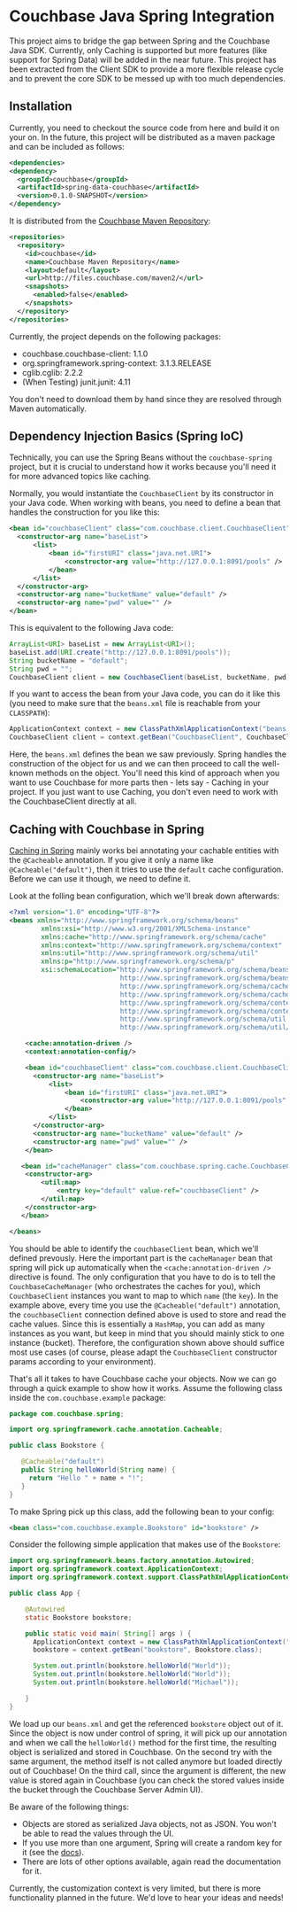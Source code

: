Couchbase Java Spring Integration
=================================

This project aims to bridge the gap between Spring and the Couchbase Java SDK. Currently, only Caching is supported but more features (like support for Spring Data) will be added in the near future. This project has been extracted from the Client SDK to provide a more flexible release cycle and to prevent the core SDK to be messed up with too much dependencies.

Installation
------------
Currently, you need to checkout the source code from here and build it on your on. In the future, this project will be distributed as a maven package and can be included as follows:

```xml
<dependencies>
<dependency>
  <groupId>couchbase</groupId>
  <artifactId>spring-data-couchbase</artifactId>
  <version>0.1.0-SNAPSHOT</version>
</dependency>
```

It is distributed from the [Couchbase Maven Repository](http://files.couchbase.com/maven2/):

```xml
<repositories>
  <repository>
    <id>couchbase</id>
    <name>Couchbase Maven Repository</name>
    <layout>default</layout>
    <url>http://files.couchbase.com/maven2/</url>
    <snapshots>
      <enabled>false</enabled>
    </snapshots>
  </repository>
</repositories>
```
Currently, the project depends on the following packages:

 * couchbase.couchbase-client: 1.1.0
 * org.springframework.spring-context: 3.1.3.RELEASE
 * cglib.cglib: 2.2.2
 * (When Testing) junit.junit: 4.11

You don't need to download them by hand since they are resolved through Maven automatically.

Dependency Injection Basics (Spring IoC)
----------------------------------------
Technically, you can use the Spring Beans without the `couchbase-spring` project, but it is crucial to understand how it works because you'll need it for more advanced topics like caching.

Normally, you would instantiate the `CouchbaseClient` by its constructor in your Java code. When working with beans, you need to define a bean that handles the construction for you like this:

```xml
<bean id="couchbaseClient" class="com.couchbase.client.CouchbaseClient">
  <constructor-arg name="baseList">
      <list>
          <bean id="firstURI" class="java.net.URI">
              <constructor-arg value="http://127.0.0.1:8091/pools" />
          </bean>
      </list>
  </constructor-arg>
  <constructor-arg name="bucketName" value="default" />
  <constructor-arg name="pwd" value="" />
</bean>
```

This is equivalent to the following Java code:

```java
ArrayList<URI> baseList = new ArrayList<URI>();
baseList.add(URI.create("http://127.0.0.1:8091/pools"));
String bucketName = "default";
String pwd = "";
CouchbaseClient client = new CouchbaseClient(baseList, bucketName, pwd);
```

If you want to access the bean from your Java code, you can do it like this (you need to make sure that the `beans.xml` file is reachable from your `CLASSPATH`):

```java
ApplicationContext context = new ClassPathXmlApplicationContext("beans.xml");
CouchbaseClient client = context.getBean("CouchbaseClient", CouchbaseClient.class);
```

Here, the `beans.xml` defines the bean we saw previously. Spring handles the construction of the object for us and we can then proceed to call the well-known methods on the object. You'll need this kind of approach when you want to use Couchbase for more parts then - lets say - Caching in your project. If you just want to use Caching, you don't even need to work with the CouchbaseClient directly at all.

Caching with Couchbase in Spring
--------------------------------
[Caching in Spring](http://static.springsource.org/spring/docs/3.1.x/spring-framework-reference/html/cache.html) mainly works bei annotating your cachable entities with the `@Cacheable` annotation. If you give it only a name like `@Cacheable("default")`, then it tries to use the `default` cache configuration. Before we can use it though, we need to define it.

Look at the folling bean configuration, which we'll break down afterwards:

```xml
<?xml version="1.0" encoding="UTF-8"?>
<beans xmlns="http://www.springframework.org/schema/beans"
        xmlns:xsi="http://www.w3.org/2001/XMLSchema-instance"
        xmlns:cache="http://www.springframework.org/schema/cache"
        xmlns:context="http://www.springframework.org/schema/context"
        xmlns:util="http://www.springframework.org/schema/util"
        xmlns:p="http://www.springframework.org/schema/p"
        xsi:schemaLocation="http://www.springframework.org/schema/beans
                            http://www.springframework.org/schema/beans/spring-beans.xsd
                            http://www.springframework.org/schema/cache
                            http://www.springframework.org/schema/cache/spring-cache.xsd
                            http://www.springframework.org/schema/context
                            http://www.springframework.org/schema/context/spring-context-3.0.xsd
                            http://www.springframework.org/schema/util
                            http://www.springframework.org/schema/util/spring-util.xsd">

    <cache:annotation-driven />
    <context:annotation-config/>

    <bean id="couchbaseClient" class="com.couchbase.client.CouchbaseClient">
      <constructor-arg name="baseList">
          <list>
              <bean id="firstURI" class="java.net.URI">
                  <constructor-arg value="http://127.0.0.1:8091/pools" />
              </bean>
          </list>
      </constructor-arg>
      <constructor-arg name="bucketName" value="default" />
      <constructor-arg name="pwd" value="" />
    </bean>

   <bean id="cacheManager" class="com.couchbase.spring.cache.CouchbaseCacheManager">
    <constructor-arg>
        <util:map>
            <entry key="default" value-ref="couchbaseClient" />
        </util:map>
    </constructor-arg>
   </bean>

</beans>
```

You should be able to identify the `couchbaseClient` bean, which we'll defined prevously. Here the important part is the `cacheManager` bean that spring will pick up automatically when the `<cache:annotation-driven />` directive is found. The only configuration that you have to do is to tell the 
`CouchbaseCacheManager` (who orchestrates the caches for you), which `CouchbaseClient` instances you want to map to which `name` (the `key`). In the example above, every time you use the `@Cacheable("default")` annotation, the `couchbaseClient` connection defined above is used to store and read the cache values. Since this is essentially a `HashMap`, you can add as many instances as you want, but keep in mind that you should mainly stick to one instance (bucket). Therefore, the configuration shown above should suffice most use cases (of course, please adapt the `CouchbaseClient` constructor params according to your environment).

That's all it takes to have Couchbase cache your objects. Now we can go through a quick example to show how it works. Assume the following class inside the `com.couchbase.example` package:

```java
package com.couchbase.spring;

import org.springframework.cache.annotation.Cacheable;

public class Bookstore {

   @Cacheable("default")
   public String helloWorld(String name) {
     return "Hello " + name + "!";
   }
}
```

To make Spring pick up this class, add the following bean to your config:

```xml
<bean class="com.couchbase.example.Bookstore" id="bookstore" />
```

Consider the following simple application that makes use of the `Bookstore`:

```java
import org.springframework.beans.factory.annotation.Autowired;
import org.springframework.context.ApplicationContext;
import org.springframework.context.support.ClassPathXmlApplicationContext;

public class App {

    @Autowired
    static Bookstore bookstore;

    public static void main( String[] args ) {
      ApplicationContext context = new ClassPathXmlApplicationContext("beans.xml");
      bookstore = context.getBean("bookstore", Bookstore.class);

      System.out.println(bookstore.helloWorld("World"));
      System.out.println(bookstore.helloWorld("World"));
      System.out.println(bookstore.helloWorld("Michael"));

    }
}
```

We load up our `beans.xml` and get the referenced `bookstore` object out of it. Since the object is now under control of spring, it will pick up our annotation and when we call the `helloWorld()` method for the first time, the resulting object is serialized and stored in Couchbase. On the second try with the same argument, the method itself is not called anymore but loaded directly out of Couchbase! On the third call, since the argument is different, the new value is stored again in Couchbase (you can check the stored values inside the bucket through the Couchbase Server Admin UI).

Be aware of the following things:

 * Objects are stored as serialized Java objects, not as JSON. You won't be able to read the values through the UI.
 * If you use more than one argument, Spring will create a random key for it (see the [docs](http://static.springsource.org/spring/docs/3.1.x/spring-framework-reference/html/cache.html)).
 * There are lots of other options available, again read the documentation for it.

Currently, the customization context is very limited, but there is more functionality planned in the future. We'd love to hear your ideas and needs!